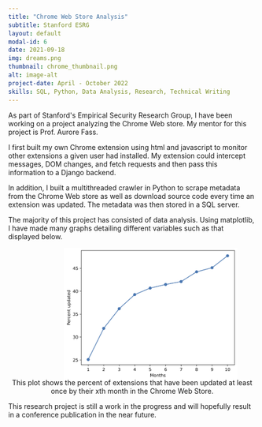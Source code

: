 ```yaml
---
title: "Chrome Web Store Analysis"
subtitle: Stanford ESRG
layout: default
modal-id: 6
date: 2021-09-18
img: dreams.png
thumbnail: chrome_thumbnail.png
alt: image-alt
project-date: April - October 2022
skills: SQL, Python, Data Analysis, Research, Technical Writing
---
```

As part of Stanford's Empirical Security Research Group, I have been working on a project analyzing the Chrome Web store. My mentor for this project is Prof. Aurore Fass. 

I first built my own Chrome extension using html and javascript to monitor other extensions a given user had installed. My extension could intercept messages, DOM changes, and fetch requests and then pass this information to a Django backend.

In addition, I built a multithreaded crawler in Python to scrape metadata from the Chrome Web store as well as download source code every time an extension was updated. The metadata was then stored in a SQL server.

The majority of this project has consisted of data analysis. Using matplotlib, I have made many graphs detailing different variables such as that displayed below.



<div style="text-align:center">
<img src="img/portfolio/chrome/percent_updated_scatter.png" alt="sample graph" style="width: 70%; margin-left: 15%;" class="post_image"/>
<p style="margin-top: -8px;">This plot shows the percent of extensions that have been updated at least once by their xth month in the Chrome Web Store.</p>
</div>

This research project is still a work in the progress and will hopefully result in a conference publication in the near future.